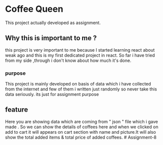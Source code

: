 # Coffee Queen
This project actually developed as assignment.

## Why this is important to me ? 
this project is very important to me because I started learning react about weak ago and this is my first dedicated project in react.
So far i have tried from my side ,through i don't know about how much it's done.

### purpose

This project is mainly developed on basis of data which i have collected from the internet and few of them i written just randomly so never take this data seriously. its just for assignment purpose

## feature 
Here you are showing data which are coming from " json " file which i gave made . So we can show the details of coffees here and when we clicked on add to cart it will appears on cart section with name and picture.It will also show the total added items & total price of added coffees.
#   A s s i g n m e n t - 8  
 